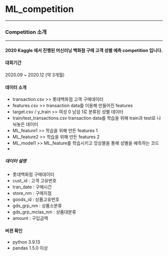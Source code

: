 # ML_competition
___
### Competition 소개
***
#### 2020 Kaggle 에서 진행된 머신러닝 백화점 구매 고객 성별 예측 competition 입니다.

#### 대회기간
2020.09 ~ 2020.12 (약 3개월)

#### 데이터 소개

* transaction.csv >> 롯데백화점 고객 구매데이터
* features.csv >> transaction data를 이용해 만들어진 features
* target.csv / y_train >> 여성 0 남섬 1로 분류된 성별 데이터
* train/test_transactions.csv transaction data를 학습을 위해 train과 test로 나눠놓은 데이터
* ML_feature1 >> 학습을 위해 만든 features 1
* ML_feature2 >> 학습을 위해 만든 features 2
* ML_model1 >> ML_feature를 학습시키고 앙상블을 통해 성별을 예측하는 코드
* 
##### 데이터 설명

* 롯데백화점 구매데이터 
* cust_id : 고객 고유번호
* tran_date : 구매시간
* store_nm : 구매지점
* goods_id : 상품고유번호
* gds_grp_nm : 상품소분류
* gds_grp_mclas_nm : 상품대분류
* amount : 구입금액

#### 버젼 확인
* python 3.9.13
* pandas 1.5.0 이상

